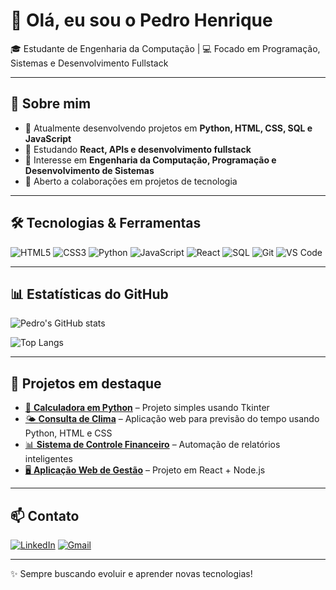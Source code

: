 # 👋 Olá, eu sou o Pedro Henrique

🎓 Estudante de Engenharia da Computação | 💻 Focado em Programação, Sistemas e Desenvolvimento Fullstack

---

## 🚀 Sobre mim
- 🔭 Atualmente desenvolvendo projetos em **Python, HTML, CSS, SQL e JavaScript**
- 🌱 Estudando **React, APIs e desenvolvimento fullstack**
- 🎯 Interesse em **Engenharia da Computação, Programação e Desenvolvimento de Sistemas**
- 🤝 Aberto a colaborações em projetos de tecnologia

---

## 🛠️ Tecnologias & Ferramentas

![HTML5](https://img.shields.io/badge/HTML5-E34F26?style=for-the-badge&logo=html5&logoColor=white)
![CSS3](https://img.shields.io/badge/CSS3-1572B6?style=for-the-badge&logo=css3&logoColor=white)
![Python](https://img.shields.io/badge/Python-3776AB?style=for-the-badge&logo=python&logoColor=white)
![JavaScript](https://img.shields.io/badge/JavaScript-F7DF1E?style=for-the-badge&logo=javascript&logoColor=black)
![React](https://img.shields.io/badge/React-20232A?style=for-the-badge&logo=react&logoColor=61DAFB)
![SQL](https://img.shields.io/badge/SQL-4479A1?style=for-the-badge&logo=MySQL&logoColor=white)
![Git](https://img.shields.io/badge/Git-F05032?style=for-the-badge&logo=git&logoColor=white)
![VS Code](https://img.shields.io/badge/VS%20Code-007ACC?style=for-the-badge&logo=visual-studio-code&logoColor=white)

---

## 📊 Estatísticas do GitHub

![Pedro's GitHub stats](https://github-readme-stats.vercel.app/api?username=PedroGuerino-eng&show_icons=true&theme=radical)

![Top Langs](https://github-readme-stats.vercel.app/api/top-langs/?username=PedroGuerino-eng&layout=compact&theme=radical)

---

## 📌 Projetos em destaque
- [🔢 **Calculadora em Python**](#) – Projeto simples usando Tkinter
- [🌤️ **Consulta de Clima**](https://github.com/PedroGuerino-eng/clima-facil) – Aplicação web para previsão do tempo usando Python, HTML e CSS
- [📊 **Sistema de Controle Financeiro**](#) – Automação de relatórios inteligentes
- [🖥️ **Aplicação Web de Gestão**](#) – Projeto em React + Node.js

---

## 📫 Contato
[![LinkedIn](https://img.shields.io/badge/LinkedIn-0077B5?style=for-the-badge&logo=linkedin&logoColor=white)](https://www.linkedin.com/in/pedro-guerino-eng/)
[![Gmail](https://img.shields.io/badge/Email-D14836?style=for-the-badge&logo=gmail&logoColor=white)](mailto:seuemail@gmail.com)

---

✨ Sempre buscando evoluir e aprender novas tecnologias!
